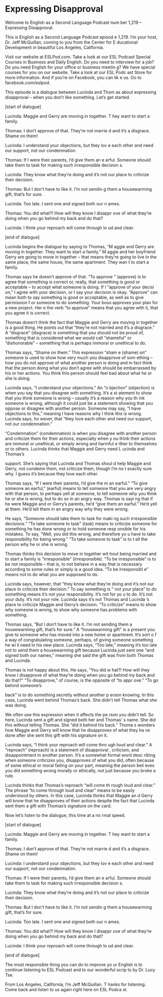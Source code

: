 # Expressing Disapproval

Welcome to English as a Second Language Podcast num ber 1,219 – Expressing Disapproval.  

This is English as a Second Language Podcast episod e 1,219. I’m your host, Dr. Jeff McQuillan, coming to you from the Center for E ducational Development in beautiful Los Angeles, California.  

Visit our website at ESLPod.com. Take a look at our  ESL Podcast Special Courses in Business and Daily English. Do you need to interview for a job? Do you need English for your office or business meetin g? We have special courses for you on our website. Take a look at our ESL Podc ast Store for more information. And if you’re on Facebook, you can lik e us. Go to facebook.com/eslpod.  

This episode is a dialogue between Lucinda and Thom as about expressing disapproval – when you don’t like something. Let’s get started.  

[start of dialogue] 

Lucinda: Maggie and Gerry are moving in together. T hey want to start a family. 

Thomas: I don’t approve of that. They’re not marrie d and it’s a disgrace. Shame on them! 

Lucinda: I understand your objections, but they lov e each other and need our support, not our condemnation.  

Thomas: If I were their parents, I’d give them an e arful. Someone should take them to task for making such irresponsible decision s. 

Lucinda: They know what they’re doing and it’s not our place to criticize their decision. 

Thomas: But I don’t have to like it. I’m not sendin g them a housewarming gift, that’s for sure. 

Lucinda: Too late. I sent one and signed both our n ames. 

Thomas: You did what?! How will they know I disappr ove of what they’re doing when you go behind my back and do that?  

 Lucinda: I think your reproach will come through lo ud and clear. 

[end of dialogue] 

Lucinda begins the dialogue by saying to Thomas, “M aggie and Gerry are moving in together. They want to start a family.” M aggie and her boyfriend Gerry are going to move in together – that means they’re going to live in the same place, the same house, the same apartment. They wan t to start a family.  

Thomas says he doesn’t approve of that. “To approve ” (approve) is to agree that something is correct or, really, that something is good or acceptable – to accept what someone is doing. If I “approve of your decisi on,” I agree with your decision, or I say your decision is okay. “Approve” can mean both to say something is good or acceptable, as well as to give permission f or someone to do something. Your boss approves your plan for a new project. Her e the verb “to approve” means that you agree with it, that you agree it is correct.  

Thomas doesn’t think the fact that Maggie and Gerry  are moving in together is a good thing. He points out that “they’re not married  and it’s a disgrace.” A “disgrace” (disgrace) is something that you should not be proud of, something that is considered what we would call “shameful” or  “dishonorable” – something that is perhaps immoral or unethical to do. 

Thomas says, “Shame on them.” This expression “sham e (shame) on” someone is used to show how very much you disapprove of som ething – how you do not approve of what another person is doing and in fact  think that the person doing what you don’t agree with should be embarrassed by his or her actions. You think this person should feel bad about what he or she is doing.  

Lucinda says, “I understand your objections.” An “o bjection” (objection) is when you say that you disagree with something. It’s a st atement to show that you think someone is wrong – usually it’s a reason why you th ink someone is wrong, although it could just be a statement showing that you oppose or disagree with another person. Someone may say, “I have objections  to this,” meaning I have reasons why I think this is wrong. Lucinda says, ho wever, that “they love each other and need our support, not our condemnation.”  

“Condemnation” (condemnation) is when you disagree with another person and criticize them for their actions, especially when y ou think their actions are immoral or unethical, or simply wrong and harmful e ither to themselves or to others. Lucinda thinks that Maggie and Gerry need L ucinda and Thomas’s  

support. She’s saying that Lucinda and Thomas shoul d help Maggie and Gerry, not condemn them, not criticize them, though I’m no t exactly sure why. I guess it’s because they love each other.  

Thomas says, “If I were their parents, I’d give the m an earful.” “To give someone an earful,” (earful) means to tell someone that you  are very angry with that person, to perhaps yell at someone, to tell someone  why you think he or she is wrong, but to do so in an angry way. Thomas is sayi ng that if he were Maggie and or Gerry’s parents, he’d “give them an earful.”  He’d yell at them. He’d tell them in an angry way why they were wrong.  

He says, “Someone should take them to task for maki ng such irresponsible decisions.” “To take someone to task” (task) means to criticize someone for something he has done wrong or to hold someone resp onsible for his mistakes. To say, “Well, you did this wrong, and therefore yo u have to take responsibility for being wrong.” “To take someone to task” is to t ell the person why he or she is wrong.  

Thomas thinks this decision to move in together wit hout being married and to start a family is “irresponsible” (irresponsible). “To be irresponsible” is to be not responsible – that is, to not behave in a way that is necessary according to some rules or simply is a good idea. “To be irresponsibl e” means not to do what you are supposed to do.  

Lucinda says, however, that “they know what they’re  doing and it’s not our place to criticize their decision.” To say something is “ not your place” to do something means it’s not your responsibility. It’s not for yo u to do. It’s not your duty. It’s not your role. Lucinda says it’s not Thomas and Lucinda ’s place to criticize Maggie and Gerry’s decision. “To criticize” means to show why someone is wrong, to show why someone has problems with something.  

Thomas says, “But I don’t have to like it. I’m not sending them a housewarming gift, that’s for sure.” A “housewarming gift” is a present you give to someone who has moved into a new home or apartment. It’s sort o f a way of congratulating someone, perhaps, of giving someone something he wi ll need in his new place. Lucinda says, “Too late,” meaning it’s too late not  to send them a housewarming gift because Lucinda just sent one “and signed both  our names,” meaning she said the gift was from both Thomas and Lucinda.  

Thomas is not happy about this. He says, “You did w hat?! How will they know I disapprove of what they’re doing when you go behind  my back and do that?” “To disapprove,” of course, is the opposite of “to appr ove.” “To go behind someone’s  

back” is to do something secretly without another p erson knowing. In this case, Lucinda went behind Thomas’s back. She didn’t tell Thomas what she was doing.  

We often use this expression when it affects the pe rson you didn’t tell. So here, Lucinda sent a gift and signed both her and Thomas’ s name. She did this without telling Thomas. She “did it behind his back.” Thoma s wonders how Maggie and Gerry will know that he disapproves of what they ha ve done after she sent this gift with his signature on it.  

Lucinda says, “I think your reproach will come thro ugh loud and clear.” A “reproach” (reproach) is a statement of disapproval , criticism, and disappointment in another person. It’s a somewhat formal word desc ribing when someone criticizes you, disapproves of what you did, often because of some ethical or moral failing on your part, meaning the person beli eves you did something wrong morally or ethically, not just because you broke a rule.  

Lucinda thinks that Thomas’s reproach “will come th rough loud and clear.” The phrase “to come through loud and clear” means to be  easily understood by others. In this case, Lucinda thinks that Maggie an d Gerry will know that he disapproves of their actions despite the fact that Lucinda sent them a gift with Thomas’s signature on the card.  

Now let’s listen to the dialogue, this time at a no rmal speed. 

[start of dialogue] 

Lucinda: Maggie and Gerry are moving in together. T hey want to start a family. 

Thomas: I don’t approve of that. They’re not marrie d and it’s a disgrace. Shame on them! 

Lucinda: I understand your objections, but they lov e each other and need our support, not our condemnation.  

Thomas: If I were their parents, I’d give them an e arful. Someone should take them to task for making such irresponsible decision s. 

Lucinda: They know what they’re doing and it’s not our place to criticize their decision. 

Thomas: But I don’t have to like it. I’m not sendin g them a housewarming gift, that’s for sure.  

 Lucinda: Too late. I sent one and signed both our n ames. 

Thomas: You did what?! How will they know I disappr ove of what they’re doing when you go behind my back and do that? 

Lucinda: I think your reproach will come through lo ud and clear. 

[end of dialogue] 

The most responsible thing you can do to improve yo ur English is to continue listening to ESL Podcast and to our wonderful scrip ts by Dr. Lucy Tse. 

From Los Angeles, California, I’m Jeff McQuillan. T hanks for listening. Come back and listen to us again right here on ESL Podca st.  

